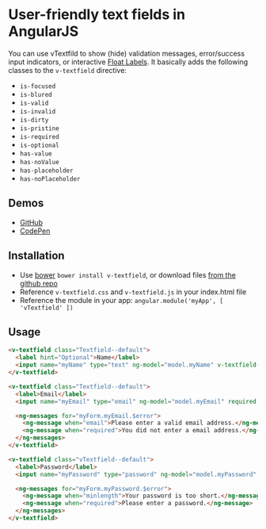 # User-friendly text fields in AngularJS

You can use vTextfild to show (hide) validation messages, error/success input indicators, or interactive [Float Labels](http://bradfrost.com/blog/post/float-label-pattern/). It basically adds the following classes to the `v-textfield` directive:

- `is-focused`
- `is-blured`
- `is-valid`
- `is-invalid`
- `is-dirty`
- `is-pristine`
- `is-required`
- `is-optional`
- `has-value`
- `has-noValue`
- `has-placeholder`
- `has-noPlaceholder`


## Demos

  - [GitHub](http://lukaszwatroba.github.io/v-textfield)
  - [CodePen](http://codepen.io/LukaszWatroba/pen/EawJXq)


## Installation

  - Use [bower](http://bower.io/) `bower install v-textfield`, or download files [from the github repo](./dist)
  - Reference `v-textfield.css` and `v-textfield.js` in your index.html file
  - Reference the module in your app: `angular.module('myApp', [ 'vTextfield' ])`


## Usage

```html
<v-textfield class="Textfield--default">
  <label hint="Optional">Name</label>
  <input name="myName" type="text" ng-model="model.myName" v-textfield-input>
</v-textfield>

<v-textfield class="Textfield--default">
  <label>Email</label>
  <input name="myEmail" type="email" ng-model="model.myEmail" required v-textfield-input>

  <ng-messages for="myForm.myEmail.$error">
    <ng-message when="email">Please enter a valid email address.</ng-message>
    <ng-message when="required">You did not enter a email address.</ng-message>
  </ng-messages>
</v-textfield>

<v-textfield class="vTextfield--default">
  <label>Password</label>
  <input name="myPassword" type="password" ng-model="model.myPassword" ng-minlength="6" required v-textfield-input>

  <ng-messages for="myForm.myPassword.$error">
    <ng-message when="minlength">Your password is too short.</ng-message>
    <ng-message when="required">Please enter a password.</ng-message>
  </ng-messages>
</v-textfield>
```

